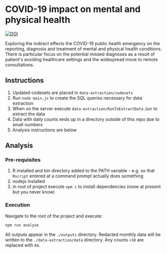 # COVID-19 impact on mental and physical health

[![DOI](https://zenodo.org/badge/DOI/10.5281/zenodo.3839448.svg)](https://doi.org/10.5281/zenodo.3839448)

Exploring the indirect effects the COVID-19 public health emergency on the reporting, diagnosis and treatment of mental and physical health conditions. There is particular focus on the potential missed diagnoses as a result of patient's avoiding healthcare settings and the widespread move to remote consultations.

## Instructions

1. Updated codesets are placed in `data-extraction/codesets`
2. Run `node main.js` to create the SQL queries necessary for data extraction
3. When on the server execute `data-extraction/RunToExtractData.bat` to extract the data
4. Data with daily counts ends up in a directory outside of this repo due to small numbers
5. Analysis instructions are below

## Analysis

### Pre-requisites

1. R installed and bin directory added to the PATH variable - e.g. so that `Rscript` entered at a command prompt actually does something
2. nodejs installed
3. In root of project execute `npm i` to install dependencies (none at present but you never know)

### Execution

Navigate to the root of the project and execute:

```
npm run analyse
```

All outputs appear in the `./outputs` directory. Redacted monthly data will be written to the `./data-extraction/data` directory. Any counts `<10` are replaced with `0`s.
